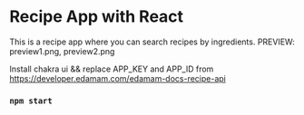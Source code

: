 # Recipe App with React

This is a recipe app where you can search recipes by ingredients.
PREVIEW: preview1.png, preview2.png

Install chakra ui && replace APP_KEY and APP_ID  from https://developer.edamam.com/edamam-docs-recipe-api

### `npm start`


